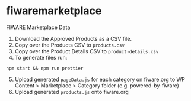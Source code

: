 # fiwaremarketplace
FIWARE Marketplace Data

1. Download the Approved Products as a CSV file.
2. Copy over the Products CSV to `products.csv`
3. Copy over the Product Details CSV to `product-details.csv`
4. To generate files run:

```console
npm start && npm run prettier
```

5. Upload generated `pageData.js` for each category on fiware.org to WP Content > Marketplace > Category folder (e.g. powered-by-fiware)
6. Upload generated `products.js` onto fiware.org